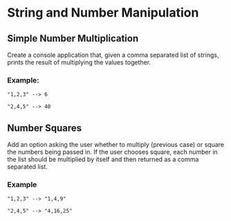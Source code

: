 # String and Number Manipulation

## Simple Number Multiplication

Create a console application that, given a comma separated list of strings, prints the result of multiplying the values together. 

### Example:

`"1,2,3" --> 6`

`"2,4,5" --> 40`

## Number Squares

Add an option asking the user whether to multiply (previous case) or square the numbers being passed in.  If the user chooses square, each number in the list should be multiplied by itself and then returned as a comma separated list.  

### Example

`"1,2,3" --> "1,4,9"`

`"2,4,5" --> "4,16,25"`
